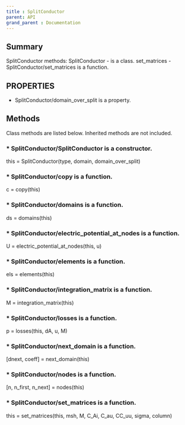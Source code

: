 ```yaml
---
title : SplitConductor
parent: API
grand_parent : Documentation
---
```

## Summary
SplitConductor methods:
SplitConductor - is a class.
set_matrices - SplitConductor/set_matrices is a function.
## PROPERTIES
* SplitConductor/domain_over_split is a property.

## Methods
Class methods are listed below. Inherited methods are not included.
### * SplitConductor/SplitConductor is a constructor.
this = SplitConductor(type, domain, domain_over_split)

### * SplitConductor/copy is a function.
c = copy(this)

### * SplitConductor/domains is a function.
ds = domains(this)

### * SplitConductor/electric_potential_at_nodes is a function.
U = electric_potential_at_nodes(this, u)

### * SplitConductor/elements is a function.
els = elements(this)

### * SplitConductor/integration_matrix is a function.
M = integration_matrix(this)

### * SplitConductor/losses is a function.
p = losses(this, dA, u, M)

### * SplitConductor/next_domain is a function.
[dnext, coeff] = next_domain(this)

### * SplitConductor/nodes is a function.
[n, n_first, n_next] = nodes(this)

### * SplitConductor/set_matrices is a function.
this = set_matrices(this, msh, M, C_Ai, C_au, CC_uu, sigma, column)

